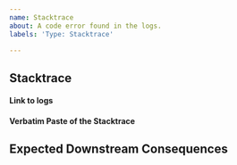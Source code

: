 ```yaml
---
name: Stacktrace
about: A code error found in the logs.
labels: 'Type: Stacktrace'

---
```


## Stacktrace

#### Link to logs


#### Verbatim Paste of the Stacktrace



## Expected Downstream Consequences


